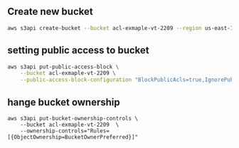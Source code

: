 ## Create new bucket

```sh
aws s3api create-bucket --bucket acl-exmaple-vt-2209 --region us-east-1
```
## setting public access to bucket

```sh
aws s3api put-public-access-block \
    --bucket acl-exmaple-vt-2209 \
    --public-access-block-configuration "BlockPublicAcls=true,IgnorePublicAcls=true,BlockPublicPolicy=false,RestrictPublicBuckets=true"
```

## hange bucket ownership

```
aws s3api put-bucket-ownership-controls \
    --bucket acl-exmaple-vt-2209  \
    --ownership-controls="Rules=[{ObjectOwnership=BucketOwnerPreferred}]"
```